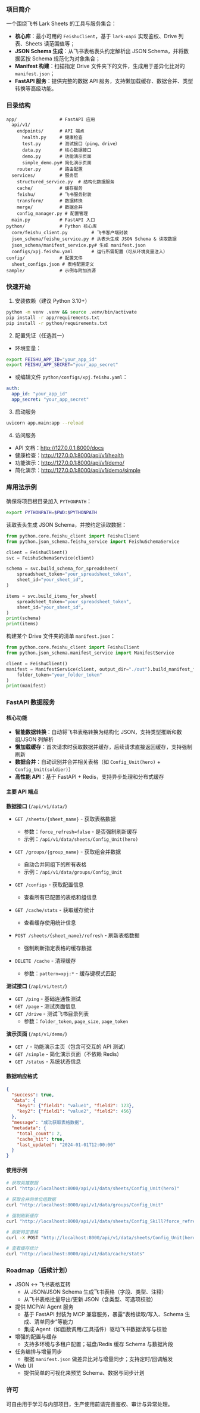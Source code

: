 ### 项目简介

一个围绕飞书 Lark Sheets 的工具与服务集合：
- **核心库**：最小可用的 `FeishuClient`，基于 `lark-oapi` 实现鉴权、Drive 列表、Sheets 读范围值等；
- **JSON Schema 生成**：从飞书表格表头约定解析出 JSON Schema，并将数据区按 Schema 规范化为对象集合；
- **Manifest 构建**：扫描指定 Drive 文件夹下的文件，生成用于差异化比对的 `manifest.json`；
- **FastAPI 服务**：提供完整的数据 API 服务，支持懒加载缓存、数据合并、类型转换等高级功能。

### 目录结构

```
app/                # FastAPI 应用
  api/v1/
    endpoints/      # API 端点
      health.py     # 健康检查
      test.py       # 测试接口（ping、drive）
      data.py       # 核心数据接口
      demo.py       # 功能演示页面
      simple_demo.py# 简化演示页面
    router.py       # 路由配置
  services/         # 服务层
    structured_service.py  # 结构化数据服务
    cache/          # 缓存服务
    feishu/         # 飞书服务封装
    transform/      # 数据转换
    merge/          # 数据合并
    config_manager.py # 配置管理
  main.py           # FastAPI 入口
python/             # Python 核心库
  core/feishu_client.py         # 飞书客户端封装
  json_schema/feishu_service.py # 从表头生成 JSON Schema & 读取数据
  json_schema/manifest_service.py# 生成 manifest.json
  configs/xpj.feishu.yaml       # 运行所需配置（可从环境变量注入）
config/             # 配置文件
  sheet_configs.json # 表格配置定义
sample/             # 示例与附加资源
```

### 快速开始

1) 安装依赖（建议 Python 3.10+）

```bash
python -m venv .venv && source .venv/bin/activate
pip install -r app/requirements.txt
pip install -r python/requirements.txt
```

2) 配置凭证（任选其一）

- 环境变量：

```bash
export FEISHU_APP_ID="your_app_id"
export FEISHU_APP_SECRET="your_app_secret"
```

- 或编辑文件 `python/configs/xpj.feishu.yaml`：

```yaml
auth:
  app_id: "your_app_id"
  app_secret: "your_app_secret"
```

3) 启动服务

```bash
uvicorn app.main:app --reload
```

4) 访问服务

- API 文档：http://127.0.0.1:8000/docs
- 健康检查：http://127.0.0.1:8000/api/v1/health
- 功能演示：http://127.0.0.1:8000/api/v1/demo/
- 简化演示：http://127.0.0.1:8000/api/v1/demo/simple

### 库用法示例

确保将项目根目录加入 `PYTHONPATH`：

```bash
export PYTHONPATH=$PWD:$PYTHONPATH
```

读取表头生成 JSON Schema，并按约定读取数据：

```python
from python.core.feishu_client import FeishuClient
from python.json_schema.feishu_service import FeishuSchemaService

client = FeishuClient()
svc = FeishuSchemaService(client)

schema = svc.build_schema_for_spreadsheet(
    spreadsheet_token="your_spreadsheet_token",
    sheet_id="your_sheet_id",
)

items = svc.build_items_for_sheet(
    spreadsheet_token="your_spreadsheet_token",
    sheet_id="your_sheet_id",
)
print(schema)
print(items)
```

构建某个 Drive 文件夹的清单 `manifest.json`：

```python
from python.core.feishu_client import FeishuClient
from python.json_schema.manifest_service import ManifestService

client = FeishuClient()
manifest = ManifestService(client, output_dir="./out").build_manifest_for_folder(
    folder_token="your_folder_token"
)
print(manifest)
```

### FastAPI 数据服务

#### 核心功能

- **智能数据转换**：自动将飞书表格转换为结构化 JSON，支持类型推断和数组/JSON 列解析
- **懒加载缓存**：首次请求时获取数据并缓存，后续请求直接返回缓存，支持强制刷新
- **数据合并**：自动识别并合并相关表格（如 `Config_Unit(hero)` + `Config_Unit(soldier)`）
- **高性能 API**：基于 FastAPI + Redis，支持异步处理和分布式缓存

#### 主要 API 端点

**数据接口** (`/api/v1/data/`)

- `GET /sheets/{sheet_name}` - 获取表格数据
  - 参数：`force_refresh=false` - 是否强制刷新缓存
  - 示例：`/api/v1/data/sheets/Config_Unit(hero)`

- `GET /groups/{group_name}` - 获取组合并数据
  - 自动合并同组下的所有表格
  - 示例：`/api/v1/data/groups/Config_Unit`

- `GET /configs` - 获取配置信息
  - 查看所有已配置的表格和组信息

- `GET /cache/stats` - 获取缓存统计
  - 查看缓存使用统计信息

- `POST /sheets/{sheet_name}/refresh` - 刷新表格数据
  - 强制刷新指定表格的缓存数据

- `DELETE /cache` - 清理缓存
  - 参数：`pattern=xpj:*` - 缓存键模式匹配

**测试接口** (`/api/v1/test/`)

- `GET /ping` - 基础连通性测试
- `GET /page` - 测试页面信息  
- `GET /drive` - 测试飞书目录列表
  - 参数：`folder_token`, `page_size`, `page_token`

**演示页面** (`/api/v1/demo/`)

- `GET /` - 功能演示主页（包含可交互的 API 测试）
- `GET /simple` - 简化演示页面（不依赖 Redis）
- `GET /status` - 系统状态信息

#### 数据响应格式

```json
{
  "success": true,
  "data": {
    "key1": {"field1": "value1", "field2": 123},
    "key2": {"field1": "value2", "field2": 456}
  },
  "message": "成功获取表格数据",
  "metadata": {
    "total_count": 2,
    "cache_hit": true,
    "last_updated": "2024-01-01T12:00:00"
  }
}
```

#### 使用示例

```bash
# 获取英雄数据
curl "http://localhost:8000/api/v1/data/sheets/Config_Unit(hero)"

# 获取合并的单位组数据
curl "http://localhost:8000/api/v1/data/groups/Config_Unit"

# 强制刷新缓存
curl "http://localhost:8000/api/v1/data/sheets/Config_Skill?force_refresh=true"

# 刷新特定表格
curl -X POST "http://localhost:8000/api/v1/data/sheets/Config_Unit(hero)/refresh"

# 查看缓存统计
curl "http://localhost:8000/api/v1/data/cache/stats"
```

### Roadmap（后续计划）

- JSON ↔ 飞书表格互转
  - 从 JSON/JSON Schema 生成飞书表格（字段、类型、注释）
  - 从飞书表格批量导出/更新 JSON（含类型、可选项校验）
- 提供 MCP/AI Agent 服务
  - 基于 FastAPI 封装为 MCP 兼容服务，暴露“表格读取/写入、Schema 生成、清单同步”等能力
  - 集成 Agent（如函数调用/工具插件）驱动飞书数据读写与校验
- 增强的配置与缓存
  - 支持多环境与多租户配置；磁盘/Redis 缓存 Schema 与数据片段
- 任务编排与增量同步
  - 根据 `manifest.json` 做差异比对与增量同步；支持定时/回调触发
- Web UI
  - 提供简单的可视化来预览 Schema、数据与同步计划

### 许可

可自由用于学习与内部项目，生产使用前请完善鉴权、审计与异常处理。

